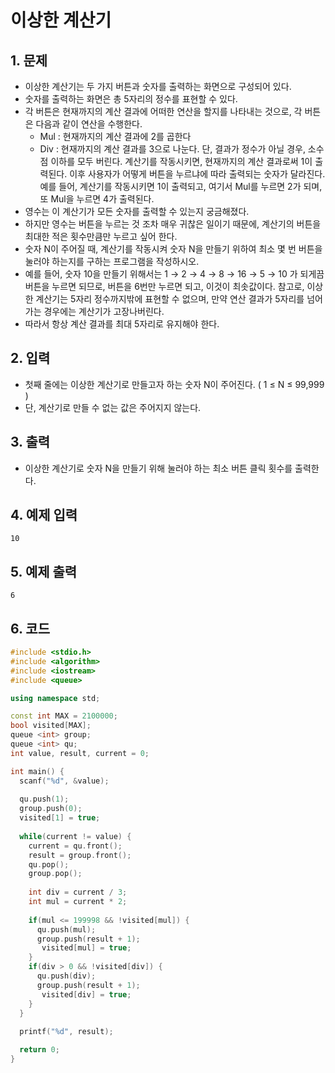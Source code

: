 # 이상한 계산기

## 1. 문제
- 이상한 계산기는 두 가지 버튼과 숫자를 출력하는 화면으로 구성되어 있다.
- 숫자를 출력하는 화면은 총 5자리의 정수를 표현할 수 있다.
- 각 버튼은 현재까지의 계산 결과에 어떠한 연산을 할지를 나타내는 것으로, 각 버튼은 다음과 같이 연산을 수행한다.
  - Mul : 현재까지의 계산 결과에 2를 곱한다
  - Div : 현재까지의 계산 결과를 3으로 나눈다. 단, 결과가 정수가 아닐 경우, 소수점 이하를 모두 버린다. 계산기를 작동시키면, 현재까지의 계산 결과로써 1이 출력된다. 이후 사용자가 어떻게 버튼을 누르냐에 따라 출력되는 숫자가 달라진다. 예를 들어, 계산기를 작동시키면 1이 출력되고, 여기서 Mul를 누르면 2가 되며, 또 Mul을 누르면 4가 출력된다.
- 영수는 이 계산기가 모든 숫자를 출력할 수 있는지 궁금해졌다.
- 하지만 영수는 버튼을 누르는 것 조차 매우 귀찮은 일이기 때문에, 계산기의 버튼을 최대한 적은 횟수만큼만 누르고 싶어 한다.
- 숫자 N이 주어질 때, 계산기를 작동시켜 숫자 N을 만들기 위하여 최소 몇 번 버튼을 눌러야 하는지를 구하는 프로그램을 작성하시오. 
- 예를 들어, 숫자 10을 만들기 위해서는 1 → 2 → 4 → 8 → 16 → 5 → 10 가 되게끔 버튼을 누르면 되므로, 버튼을 6번만 누르면 되고, 이것이 최솟값이다. 참고로, 이상한 계산기는 5자리 정수까지밖에 표현할 수 없으며, 만약 연산 결과가 5자리를 넘어가는 경우에는 계산기가 고장나버린다.
- 따라서 항상 계산 결과를 최대 5자리로 유지해야 한다.

## 2. 입력

- 첫째 줄에는 이상한 계산기로 만들고자 하는 숫자 N이 주어진다. ( 1 ≤ N ≤ 99,999 )
- 단, 계산기로 만들 수 없는 값은 주어지지 않는다.

## 3. 출력
- 이상한 계산기로 숫자 N을 만들기 위해 눌러야 하는 최소 버튼 클릭 횟수를 출력한다.

## 4. 예제 입력
```
10
```

## 5. 예제 출력
```
6
```

## 6. 코드

```c++
#include <stdio.h>
#include <algorithm>
#include <iostream>
#include <queue>

using namespace std;

const int MAX = 2100000;
bool visited[MAX];
queue <int> group;
queue <int> qu;
int value, result, current = 0;

int main() {
  scanf("%d", &value);
  
  qu.push(1);
  group.push(0);
  visited[1] = true;
  
  while(current != value) {
    current = qu.front();
    result = group.front();
    qu.pop();
    group.pop();
    
    int div = current / 3;
    int mul = current * 2;
    
    if(mul <= 199998 && !visited[mul]) {
      qu.push(mul);
      group.push(result + 1);
       visited[mul] = true;
    }
    if(div > 0 && !visited[div]) {
      qu.push(div);
      group.push(result + 1);
       visited[div] = true;
    }
  }
  
  printf("%d", result);

  return 0;
}
```
